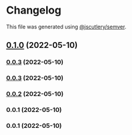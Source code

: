 # Changelog

This file was generated using [@jscutlery/semver](https://github.com/jscutlery/semver).

## [0.1.0](https://github.com/Ahryman40k/nx-vitepress/compare/nx-vitepress-e2e-0.0.3...nx-vitepress-e2e-0.1.0) (2022-05-10)

### [0.0.3](https://github.com/Ahryman40k/nx-vitepress/compare/nx-vitepress-e2e-0.0.2...nx-vitepress-e2e-0.0.3) (2022-05-10)

### [0.0.3](https://github.com/Ahryman40k/nx-vitepress/compare/nx-vitepress-e2e-0.0.2...nx-vitepress-e2e-0.0.3) (2022-05-10)

### [0.0.2](https://github.com/Ahryman40k/nx-vitepress/compare/nx-vitepress-e2e-0.0.1...nx-vitepress-e2e-0.0.2) (2022-05-10)

### 0.0.1 (2022-05-10)

### 0.0.1 (2022-05-10)
